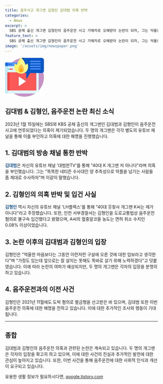 ```yaml
---
title: 음주사고 개그맨 김형인 김대범 의혹 반박
categories:
  - News
excerpt: >
  SBS 공채 출신 개그맨 김형인이 음주운전 사고 가해자로 오해받아 논란이 되자, 그는 억울한 마음보다는 업보라며 논란에 대한 반박을 펼쳤다. 또한, KBS 공채 출신 김대범도 같은 날 의혹을 부인하며 악플러에 대한 조치를 촉구했다. 인천 서부경찰서는 해당 날 A씨를 음주운전 혐의로 불구속 입건했으며, 사고로 차가 전복됐지만 동승자는 없었다고 전했다.
feature_text: >
  SBS 공채 출신 개그맨 김형인이 음주운전 사고 가해자로 오해받아 논란이 되자, 그는 억울한 마음보다는 업보라며 논란에 대한 반박을 펼쳤다. 또한, KBS 공채 출신 김대범도 같은 날 의혹을 부인하며 악플러에 대한 조치를 촉구했다. 인천 서부경찰서는 해당 날 A씨를 음주운전 혐의로 불구속 입건했으며, 사고로 차가 전복됐지만 동승자는 없었다고 전했다.
image: '/assets/img/newspaper.png'
---
```


<p><img src="/assets/img/news.png" alt="rentncar 속보" /></p>

<h2>김대범 & 김형인, 음주운전 논란 최신 소식</h2>

<p data-ke-size="size16">2023년 1월 15일에는 SBS와 KBS 공채 출신의 개그맨인 김대범과 김형인이 음주운전 사고에 연루되었다는 의혹이 제기되었습니다. 두 명의 개그맨은 각각 별도의 유튜브 채널을 통해 이를 부인하고 의혹에 대한 해명을 진행했습니다.</p>

<h2 data-ke-size="size26">1. 김대범의 방송 채널 통한 반박</h2>

<p><b><span style="color: #1a5490;">김대범</span></b>은 자신의 유튜브 채널 '대범한TV'를 통해 "40대 K 개그맨 저 아니다"라며 의혹을 부인했습니다. 그는 "똑똑한 네티즌 수사대인 양 추측성으로 악플을 남기는 사람들 좀 제대로 수사하자"며 이같이 말했습니다.</p>

<h2 data-ke-size="size26">2. 김형인의 의혹 반박 및 입건 사실</h2>

<p><b><span style="color: #1a5490;">김형인</span></b> 역시 자신의 유튜브 채널 'LH플렉스'를 통해 "40대 웃찾사 개그맨 K씨는 제가 아니다"라고 주장했습니다. 또한, 인천 서부경찰서는 김형인을 도로교통법상 음주운전 혐의로 불구속 입건했다고 밝혔으며, A씨의 혈중알코올 농도는 면허 취소 수치인 0.08% 이상이었습니다.</p>

<h2 data-ke-size="size26">3. 논란 이후의 김대범과 김형인의 입장</h2>

<p>김형인은 "억울한 마음보다는 그동안 이런저런 구설에 오른 것에 대한 업보라고 생각한다"며 "가정도 있는데 앞으로는 잘 살지는 못해도 똑바로 살기 위해 노력하겠다"고 덧붙였습니다. 이에 따라 논란의 여파가 예상되지만, 두 명의 개그맨은 각자의 입장을 분명히 하고 있습니다.</p>

<h2 data-ke-size="size26">4. 음주운전과의 이전 사건</h2>

<p>김형인은 2021년 11월에도 도박 혐의로 벌금형을 선고받은 바 있으며, 김대범 또한 이번 음주운전 의혹에 대한 해명을 전하고 있습니다. 이에 대한 추가적인 조사와 행동이 기대됩니다.</p>

<hr>

<p data-ke-size="size16"></p>

<h2 data-ke-size="size26">종합</h2>

<p>김대범과 김형인의 음주운전 의혹과 관련된 논란은 계속되고 있습니다. 두 명의 개그맨은 각자의 입장을 확고히 하고 있으며, 이에 대한 사건의 진실과 추가적인 발전에 대한 관심이 높아지고 있습니다. 또한, 이번 사건을 통해 음주운전에 대한 사회적 인식과 개선이 요구되고 있습니다.</p>
유용한 생활 정보가 필요하시다면, <a href="https://qoogle.tistory.com" rel="dofollow">qoogle.tistory.com</a>


